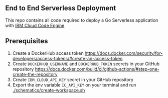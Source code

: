 ## End to End Serverless Deployment
This repo contains all code required to deploy a Go Serverless application with [IBM Cloud Code Engine](https://www.ibm.com/products/code-engine)


## Prerequisites

1. Create a DockerHub access token https://docs.docker.com/security/for-developers/access-tokens/#create-an-access-token
2. Create `DOCKERHUB_USERNAME` and `DOCKERHUB_TOKEN` secrets in your GitHub repository https://docs.docker.com/build/ci/github-actions/#step-one-create-the-repository
3. Create `IBM_CLOUD_API_KEY` secret in your GitHub repository  
4. Export the env variable `IC_API_KEY` on your terminal and run [./schematics/create-workspace.sh](./schematics/create-workspace.sh)

